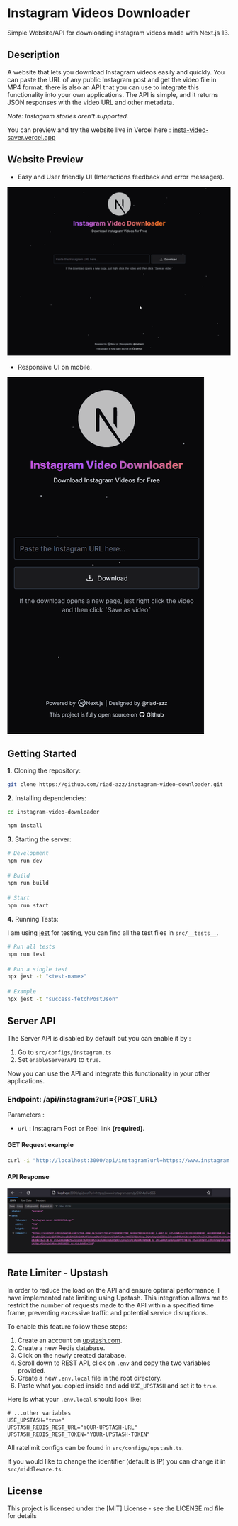 # Instagram Videos Downloader

Simple Website/API for downloading instagram videos made with Next.js 13.

## Description

A website that lets you download Instagram videos easily and quickly. You can paste the URL of any public Instagram post and get the video file in MP4 format. there is also an API that you can use to integrate this functionality into your own applications. The API is simple, and it returns JSON responses with the video URL and other metadata.

_Note: Instagram stories aren't supported._

You can preview and try the website live in Vercel here : [insta-video-saver.vercel.app](https://insta-video-saver.vercel.app/)

## Website Preview

- Easy and User friendly UI (Interactions feedback and error messages).

![Desktop preview](https://github.com/riad-azz/readme-storage/blob/main/instagram-videos-downloader/preview-desktop.gif?raw=true)

- Responsive UI on mobile.

![Mobile preview](https://github.com/riad-azz/readme-storage/blob/main/instagram-videos-downloader/preview-mobile.gif?raw=true)

## Getting Started

**1.** Cloning the repository:

```bash
git clone https://github.com/riad-azz/instagram-video-downloader.git
```

**2.** Installing dependencies:

```bash
cd instagram-video-downloader
```

```bash
npm install
```

**3.** Starting the server:

```bash
# Development
npm run dev

# Build
npm run build

# Start
npm run start
```

**4.** Running Tests:

I am using [jest](https://jestjs.io/) for testing, you can find all the test files in `src/__tests__`.

```bash
# Run all tests
npm run test

# Run a single test
npx jest -t "<test-name>"

# Example
npx jest -t "success-fetchPostJson"
```

## Server API

The Server API is disabled by default but you can enable it by :

1. Go to `src/configs/instagram.ts`
2. Set `enableServerAPI` to `true`.

Now you can use the API and integrate this functionality in your other applications.

### Endpoint: /api/instagram?url={POST_URL}

Parameters :

- `url` : Instagram Post or Reel link **(required)**.

#### GET Request example

```bash
curl -i "http://localhost:3000/api/instagram?url=https://www.instagram.com/p/CGh4a0iASGS"
```

#### API Response

![API response preview](https://github.com/riad-azz/readme-storage/blob/main/instagram-videos-downloader/api-response-preview.png?raw=true)

## Rate Limiter - Upstash

In order to reduce the load on the API and ensure optimal performance, I have implemented rate limiting using Upstash. This integration allows me to restrict the number of requests made to the API within a specified time frame, preventing excessive traffic and potential service disruptions.

To enable this feature follow these steps:

1. Create an account on [upstash.com](https://upstash.com/).
2. Create a new Redis database.
3. Click on the newly created database.
4. Scroll down to REST API, click on `.env` and copy the two variables provided.
5. Create a new `.env.local` file in the root directory.
6. Paste what you copied inside and add `USE_UPSTASH` and set it to `true`.

Here is what your `.env.local` should look like:

```env
# ...other variables
USE_UPSTASH="true"
UPSTASH_REDIS_REST_URL="YOUR-UPSTASH-URL"
UPSTASH_REDIS_REST_TOKEN="YOUR-UPSTASH-TOKEN"
```

All ratelimit configs can be found in `src/configs/upstash.ts`.

If you would like to change the identifier (default is IP) you can change it in `src/middleware.ts`.

## License

This project is licensed under the [MIT] License - see the LICENSE.md file for details

